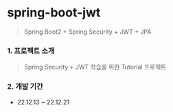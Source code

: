 # spring-boot-jwt

> Spring Boot2 + Spring Security + JWT + JPA


### 1. 프로젝트 소개

> Spring Security + JWT 학습을 위한 Tutorial 프로젝트

### 2. 개발 기간

* 22.12.13 ~ 22.12.21
